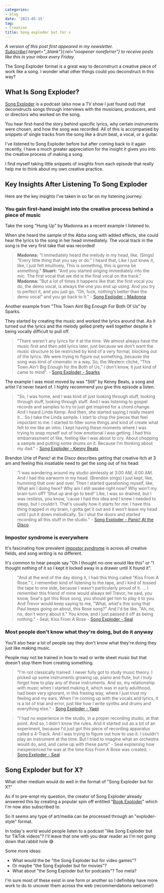 ```yaml
---
categories:
- blog
date: '2023-05-15'
tag:
- Creation
title: Song exploder but for x
---
```


_A version of this post first appeared in my newsletter. [Subscribe](https://designinsight.substack.com/){:target="\_blank"}{:rel="noopener noreferrer"} to receive posts like this in your inbox every Friday._

The Song Exploder format is a great way to deconstruct a creative piece of work like a song. I wonder what other things could you deconstruct in this way?

## What Is Song Exploder?

[Song Exploder](https://songexploder.net/) is a podcast (also now a TV show I just found out) that deconstructs songs through interviews with the musicians, producers, and or directors who worked on the song.

You hear first-hand the story behind specific lyrics, why certain instruments were chosen, and how the song was recorded. All of this is accompanied by snippets of single tracks from the song like a drum beat, a vocal, or a guitar.

I've listened to Song Exploder before but after coming back to it again recently, I have a much greater appreciation for the insight it gives you into the creative process of making a song.

I find myself taking little snippets of insights from each episode that really help me to think about my own creative practice.


## Key Insights After Listening To Song Exploder

Here are the key insights I've taken in so far on my listening journey:   

### You gain first-hand insight into the creative process behind a piece of music

Take the song "Hung Up" by Madonna as a recent example I listened to. 

When she heard the sample of the Abba song with added effects, she could hear the lyrics to the song in her head immediately. The vocal track in the song is the very first take that was recorded! 

> **Madonna:** "I immediately heard the melody in my head, like, (Sings) "Every little thing that you say or do." I heard that, Like I just knew it, like, I just felt intuitively, This is something, this is gonna be something."
	**Stuart:** "And you started singing immediately into the mic. The first vocal that we did is the final vocal on the track."
 > **Madonna:** "But a lot of times it happens like that: the first vocal you do, the demo vocal, is always the one you end up using. And you try to perfect it, and you just go, “Oh, fuck, nothing’s better than the demo vocal” and you go back to it." - [Song Exploder - Madonna](https://songexploder.net/madonna)

Another example from "This Town Aint Big Enough For Both Of Us" by Sparks. 

They started by creating the music and worked the lyrics around that. As it turned out the lyrics and the melody gelled pretty well together despite it being vocally difficult to pull off.

> "There weren't any lyrics for it at the time. We almost always have the music first and then add lyrics later, just because we don't want the music structure to be restricted by kind of a very formal, blocking out of the lyrics. We were trying to figure out something, because the song was kind of cinematic in a way. So, the Western cliché, “This Town Ain't Big Enough for the Both of Us,” I don't know, it just kind of came to mind". - [Song Exploder - Sparks](https://songexploder.net/sparks)

The example I was most moved by was "Still" by Kenny Beats, a song and artist I'd never heard of. I highly recommend you give this episode a listen.

> "So, I was home, and I was kind of just looking through stuff, looking through stuff, looking through stuff. And I was listening to gospel records and samples to try to just get inspired for a chord change. And I heard Linda Kemp. And then, she started saying I really meant it... So I take the Linda sample. I start to chop the pieces that feel important to me. I started to filter some things and kind of create what felt to me like an intro. I kept having these moments where I was trying to snap myself out of how emotional I was getting. I had this embarrassment of like, feeling like I was about to cry. About chopping a sample and putting some drums on it. Because I'm thinking about my dad." - [Song Exploder - Kenny Beats](https://songexploder.net/kenny-beats)

Brendon Urie of Panic! at the Disco describes getting that creative itch at 3 am and feeling this insatiable need to get the song out of his head:

> "I was wandering around my studio aimlessly at 3:00 AM, 4:00 AM. And I had this earworm in my head. (Brendon sings) I just kept, like, humming that over and over. Then I started questioning myself, like, What am I doing here? Why am I still awake right now? Why won't my brain turn off? ‘Shut up and go to bed!' Like, I was so drained, but I was restless, you know, 'cause I had this idea and I knew I needed to sleep, but I couldn't. That's usually how it starts for me: I have this thing trapped in my brain, I gotta get it out and it won't leave my head until I put it down melodically. So I shut the doors and started recording all this stuff in the studio." - [Song Exploder - Panic! At the Disco](https://songexploder.net/panic-at-the-disco)

### Impostor syndrome is everywhere

It's fascinating how prevalent [impostor syndrome](https://en.wikipedia.org/wiki/Impostor_syndrome) is across all creative fields, and song writing is no different. 

It's common to hear people say "Oh I thought no-one would like this" or "I thought nothing of it so I kept it locked away in a drawer until X found it". 

> "And at the end of the day doing it, I had this thing called "Kiss From A Rose." I, I remember kind of listening to the tape, and I kind of tossed the tape to one side, because I wasn't particularly proud of it. ... I remember this friend of mine would always tell Trevor, he said, you know, Seal's got this Rose song, you should get him to play it to you. And Trevor would keep saying to me, "What, what's this song that Paul keeps going on about, this Rose song?" And I'd be like, "Ah, no, no, don't worry about it." You know, and I just passed it off as being nothing." - Seal, Kiss From A Rose - [Song Exploder - Seal](https://songexploder.net/seal)

### Most people don't know what they're doing, but do it anyway

You'll also hear a lot of people say they don't know what they're doing they just like making music. 

People may not be trained in how to read or write sheet music but that doesn't stop them from creating something.

> "I'm not classically trained. I never fully got to study music theory. I picked up some instruments growing up, piano and flute, but I truly forgot how to play any of those instruments. And so, my relationship with music when I started making it, which was in early adulthood, had been very ignorant, in this freeing way, where I just trust my feeling and my ears. When I'm coming up with the vocals and lyrics, it is a lot of trial and error, just like how I write synths and drums and everything else." - [Song Exploder - Yaeji](https://songexploder.net/yaeji)

> "I had no experience in the studio, in a proper recording studio, at that point. And so, I didn't know the rules. And it started out as a bit of an experiment, because I'd just got this piece of recording apparatus called a 4-Track. And I was trying to figure out how to use it. I couldn't play an instrument at the time. But I tried to imagine what an orchestra would do, and, and came up with these parts" - Seal explaining how inexperienced he was at the time Kiss From A Rose was created. - [Song Exploder - Seal](https://songexploder.net/seal)

## Song Exploder but for X?

What other medium would do well in the format of "Song Exploder but for X?"

As if to pre-empt my question, the creator of Song Exploder already answered this by creating a popular spin off entitled "[Book Exploder](https://bookexploder.com/)" which I'm now also subscribed to. 

So it seems any type of art/media can be processed through an "exploder-style" format.
	
In today's world would people listen to a podcast "like Song Exploder but for TikTok videos"? I'll leave that one with you dear reader as I'm not going down that rabbit hole 😅

Some more ideas:
- What would the be "the Song Exploder but for video games"?
- Or maybe "the Song Exploder but for movies"?
- What about "the Song Exploder but for podcasts"? Too meta?

I'm sure most of these exist in one form or another so I definitely have more work to do to uncover them across the web (recommendations welcome!)